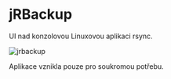 # jRBackup

UI nad konzolovou Linuxovou aplikaci rsync.

![jrbackup](https://user-images.githubusercontent.com/25404563/206249030-608aacdf-a89a-4bad-acec-ced55ca2ce68.png)

Aplikace vznikla pouze pro soukromou potřebu.
